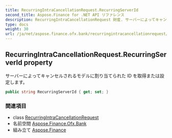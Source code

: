 ```yaml
---
title: RecurringIntraCancellationRequest.RecurringServerId
second_title: Aspose.Finance for .NET API リファレンス
description: RecurringIntraCancellationRequest 財産. サーバーによってキャンセルされるモデルに割り当てられた ID を取得または設定します
type: docs
weight: 30
url: /ja/net/aspose.finance.ofx.bank/recurringintracancellationrequest/recurringserverid/
---
```

## RecurringIntraCancellationRequest.RecurringServerId property

サーバーによってキャンセルされるモデルに割り当てられた ID を取得または設定します。

```csharp
public string RecurringServerId { get; set; }
```

### 関連項目

* class [RecurringIntraCancellationRequest](../)
* 名前空間 [Aspose.Finance.Ofx.Bank](../../recurringintracancellationrequest/)
* 組み立て [Aspose.Finance](../../../)


